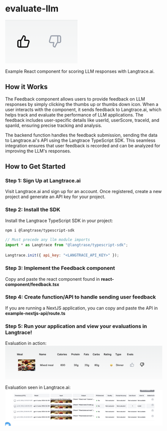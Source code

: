 # evaluate-llm

![LLM React Evaluation Component](assets/llm_eval_component.png)

Example React component for scoring LLM responses with Langtrace.ai.

## How it Works

The Feedback component allows users to provide feedback on LLM responses by simply clicking the thumbs up or thumbs down icon. When a user interacts with the component, it sends feedback to Langtrace.ai, which helps track and evaluate the performance of LLM applications. The feedback includes user-specific details like userId, userScore, traceId, and spanId, ensuring precise tracking and analysis.

The backend function handles the feedback submission, sending the data to Langtrace.ai's API using the Langtrace TypeScript SDK. This seamless integration ensures that user feedback is recorded and can be analyzed for improving the LLM's responses.

## How to Get Started

### Step 1: Sign Up at Langtrace.ai

Visit Langtrace.ai and sign up for an account. Once registered, create a new project and generate an API key for your project.

### Step 2: Install the SDK

Install the Langtrace TypeScript SDK in your project:

```
npm i @langtrase/typescript-sdk
```

```javascript
// Must precede any llm module imports
import * as Langtrace from "@langtrase/typescript-sdk";

Langtrace.init({ api_key: "<LANGTRACE_API_KEY>" });
```

### Step 3: Implement the Feedback component

Copy and paste the react component found in **react-component/feedback.tsx**

### Step 4: Create function/API to handle sending user feedback

If you are running a NextJS application, you can copy and paste the API in **example-nextjs-api/route.ts**

### Step 5: Run your application and view your evaluations in Langtrace!

Evaluation in action:
![evaluated response](assets/evaluated_response.png)

Evaluation seen in Langtrace.ai:
![langtrace evalulation](assets/langtrace_evaluation.png)
